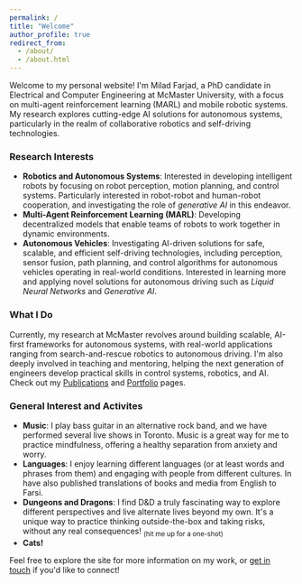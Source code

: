 ```yaml
---
permalink: /
title: "Welcome"
author_profile: true
redirect_from: 
  - /about/
  - /about.html
---
```


Welcome to my personal website! I'm Milad Farjad, a PhD candidate in Electrical and Computer Engineering at McMaster University, with a focus on multi-agent reinforcement learning (MARL) and mobile robotic systems. My research explores cutting-edge AI solutions for autonomous systems, particularly in the realm of collaborative robotics and self-driving technologies.


### Research Interests
- **Robotics and Autonomous Systems**: Interested in developing intelligent robots by focusing on robot perception, motion planning, and control systems. Particularly interested in robot-robot and human-robot cooperation, and investigating the role of *generative AI* in this endeavor.
- **Multi-Agent Reinforcement Learning (MARL)**: Developing decentralized models that enable teams of robots to work together in dynamic environments.
- **Autonomous Vehicles**: Investigating AI-driven solutions for safe, scalable, and efficient self-driving technologies, including perception, sensor fusion, path planning, and control algorithms for autonomous vehicles operating in real-world conditions. Interested in learning more and applying novel solutions for autonomous driving such as *Liquid Neural Networks* and *Generative AI*.

### What I Do
Currently, my research at McMaster revolves around building scalable, AI-first frameworks for autonomous systems, with real-world applications ranging from search-and-rescue robotics to autonomous driving. I'm also deeply involved in teaching and mentoring, helping the next generation of engineers develop practical skills in control systems, robotics, and AI. Check out my [Publications](https://mylad13.github.io/publications/) and [Portfolio](https://mylad13.github.io/portfolio/) pages.

### General Interest and Activites
- **Music**: I play bass guitar in an alternative rock band, and we have performed several live shows in Toronto. Music is a great way for me to practice mindfulness, offering a healthy separation from anxiety and worry.
- **Languages**: I enjoy learning different languages (or at least words and phrases from them) and engaging with people from different cultures. In have also published translations of books and media from English to Farsi.
- **Dungeons and Dragons**: I find D&D a truly fascinating way to explore different perspectives and live alternate lives beyond my own. It's a unique way to practice thinking outside-the-box and taking risks, without any real consequences! <sub>(hit me up for a one-shot)</sub>
- **Cats!**

Feel free to explore the site for more information on my work, or [get in touch](mailto:mfarjadnasab@gmail.com) if you'd like to connect!


